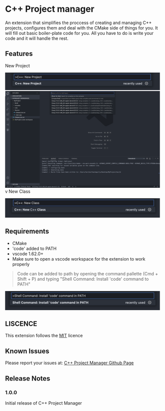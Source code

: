 # C++ Project manager

An extension that simplifies the proccess of creating and managing C++ projects, configures them and deal with the CMake side of things for you. It will fill out basic boiler-plate code for you. All you have to do is write your code and it will handle the rest.

## Features

New Project

![Create a new C++ Project](/images/NewProject.png)
![Create a new C++ Class](/images/ProjectStructure.png)
v
New Class

![Create a new C++ Class](/images/NewClass.png)

## Requirements

- CMake
- 'code' added to PATH
- vscode 1.62.0+
- Make sure to open a vscode workspace for the extension to work properly

>Code can be added to path by opening the command pallette (Cmd + Shift + P) and typing "Shell Command: Install 'code' command to PATH"

![Create a new C++ Class](/images/InstallCode.png)

## LISCENCE

This extension follows the [MIT](https://github.com/DarkEmbers/cpp-project-manager/blob/master/LICENSE) licence

## Known Issues

Please report your issues at: [C++ Project Manager Github Page](https://github.com/DarkEmbers/cpp-project-manager/issues)

## Release Notes

### 1.0.0

Initial release of C++ Project Manager